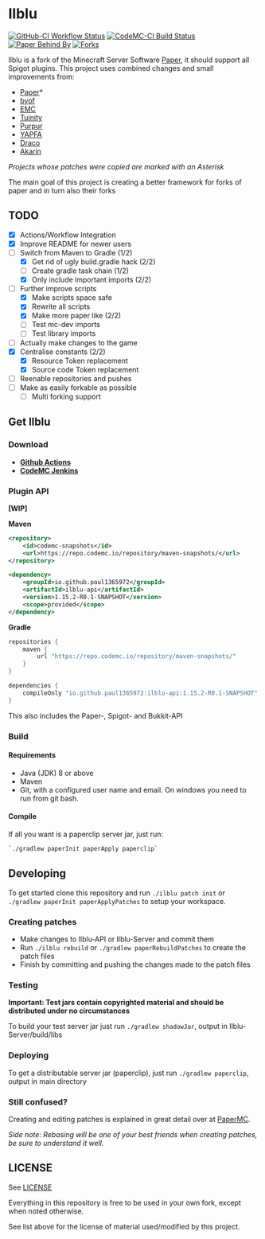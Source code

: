 # Ilblu

[![GitHub-CI Workflow Status](https://badgen.net/github/checks/Paul1365972/Ilblu?label=Github%20Build&icon=github)](https://github.com/Paul1365972/Ilblu/actions?query=workflow%3A%22Build%22)
[![CodeMC-CI Build Status](https://badgen.net/runkit/jenkins-status-vbryjbp7mcuc/ci.codemc.io%2Fjob%2FPaul1365972%2Fjob%2FIlblu?label=CodeMC%20Build&icon=https%3A%2F%2Fsvgshare.com%2Fi%2FK8A.svg&cache=900)](https://ci.codemc.io/job/Paul1365972/job/Ilblu/lastBuild/)
[![Paper Behind By](https://badgen.net/runkit/behind-paper-0pf96gidt2a1/Paul1365972/Ilblu?icon=git&cache=1800)](https://github.com/PaperMC/Paper)
[![Forks](https://badgen.net/github/forks/Paul1365972/Ilblu?label=Forks&cache=3600)](https://github.com/Paul1365972/Ilblu/network/members)

Ilblu is a fork of the Minecraft Server Software [Paper](https://github.com/PaperMC/Paper), it should support all Spigot plugins.
This project uses combined changes and small improvements from:
- [Paper](https://github.com/PaperMC/Paper)*
- [byof](https://github.com/electronicboy/byof)
- [EMC](https://github.com/starlis/empirecraft)
- [Tuinity](https://github.com/Spottedleaf/Tuinity)
- [Purpur](https://github.com/pl3xgaming/Purpur)
- [YAPFA](https://github.com/tr7zw/YAPFA)
- [Draco](https://github.com/Draycia/Draco)
- [Akarin](https://github.com/Akarin-project/Akarin)

*Projects whose patches were copied are marked with an Asterisk*

The main goal of this project is creating a better framework for forks of paper and in turn also their forks

## TODO

- [x] Actions/Workflow Integration
- [x] Improve README for newer users
- [ ] Switch from Maven to Gradle (1/2)
  - [x] Get rid of ugly build.gradle hack (2/2)
  - [ ] Create gradle task chain (1/2)
  - [x] Only include important imports (2/2)
- [ ] Further improve scripts
  - [x] Make scripts space safe
  - [x] Rewrite all scripts
  - [x] Make more paper like (2/2)
  - [ ] Test mc-dev imports
  - [ ] Test library imports
- [ ] Actually make changes to the game
- [x] Centralise constants (2/2)
  - [x] Resource Token replacement
  - [x] Source code Token replacement
- [ ] Reenable repositories and pushes
- [ ] Make as easily forkable as possible
  - [ ] Multi forking support

## Get Ilblu

### Download

- [**Github Actions**](https://github.com/Paul1365972/Ilblu/actions?query=workflow%3A%22Build%22)
- [**CodeMC Jenkins**](https://ci.codemc.io/job/Paul1365972/job/Ilblu/lastSuccessfulBuild)

### Plugin API

**[WIP]**

**Maven**
```xml
<repository>
    <id>codemc-snapshots</id>
    <url>https://repo.codemc.io/repository/maven-snapshots/</url>
</repository>

<dependency>
    <groupId>io.github.paul1365972</groupId>
    <artifactId>ilblu-api</artifactId>
    <version>1.15.2-R0.1-SNAPSHOT</version>
    <scope>provided</scope>
</dependency>
```

**Gradle**
```groovy
repositories {
    maven {
        url "https://repo.codemc.io/repository/maven-snapshots/"
    }
}

dependencies {
    compileOnly "io.github.paul1365972:ilblu-api:1.15.2-R0.1-SNAPSHOT"
}
```

This also includes the Paper-, Spigot- and Bukkit-API

### Build

#### Requirements

- Java (JDK) 8 or above
- Maven
- Git, with a configured user name and email. 
  On windows you need to run from git bash.

#### Compile

If all you want is a paperclip server jar, just run:
```sh
`./gradlew paperInit paperApply paperclip`
```

## Developing

To get started clone this repository and run `./ilblu patch init` or `./gradlew paperInit paperApplyPatches` to setup your workspace.

### Creating patches

- Make changes to Ilblu-API or Ilblu-Server and commit them
- Run `./ilblu rebuild` or `./gradlew paperRebuildPatches` to create the patch files
- Finish by committing and pushing the changes made to the patch files

### Testing

**Important: Test jars contain copyrighted material and should be distributed under no circumstances**

To build your test server jar just run `./gradlew shadowJar`, output in Ilblu-Server/build/libs

### Deploying

To get a distributable server jar (paperclip), just run `./gradlew paperclip`, output in main directory

### Still confused?

Creating and editing patches is explained in great detail over at [PaperMC](https://github.com/PaperMC/Paper/blob/master/CONTRIBUTING.md).

*Side note: Rebasing will be one of your best friends when creating patches, be sure to understand it well.*

## LICENSE

See [LICENSE](LICENSE)

Everything in this repository is free to be used in your own fork, except when noted otherwise. 

See list above for the license of material used/modified by this project.
